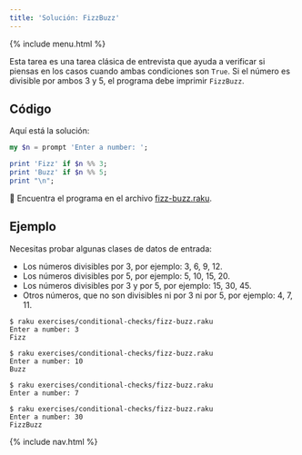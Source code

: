 ```yaml
---
title: 'Solución: FizzBuzz'
---
```


{% include menu.html %}

Esta tarea es una tarea clásica de entrevista que ayuda a verificar si piensas en los casos cuando ambas condiciones son `True`. Si el número es divisible por ambos 3 y 5, el programa debe imprimir `FizzBuzz`.

## Código

Aquí está la solución:

```raku
my $n = prompt 'Enter a number: ';

print 'Fizz' if $n %% 3;
print 'Buzz' if $n %% 5;
print "\n";
```

🦋 Encuentra el programa en el archivo [fizz-buzz.raku](https://github.com/ash/raku-course/blob/master/exercises/exercises/conditional-checks/fizz-buzz.raku).

## Ejemplo

Necesitas probar algunas clases de datos de entrada:

* Los números divisibles por 3, por ejemplo: 3, 6, 9, 12.
* Los números divisibles por 5, por ejemplo: 5, 10, 15, 20.
* Los números divisibles por 3 y por 5, por ejemplo: 15, 30, 45.
* Otros números, que no son divisibles ni por 3 ni por 5, por ejemplo: 4, 7, 11.

```console
$ raku exercises/conditional-checks/fizz-buzz.raku 
Enter a number: 3
Fizz

$ raku exercises/conditional-checks/fizz-buzz.raku
Enter a number: 10
Buzz

$ raku exercises/conditional-checks/fizz-buzz.raku
Enter a number: 7

$ raku exercises/conditional-checks/fizz-buzz.raku
Enter a number: 30
FizzBuzz
```

{% include nav.html %}